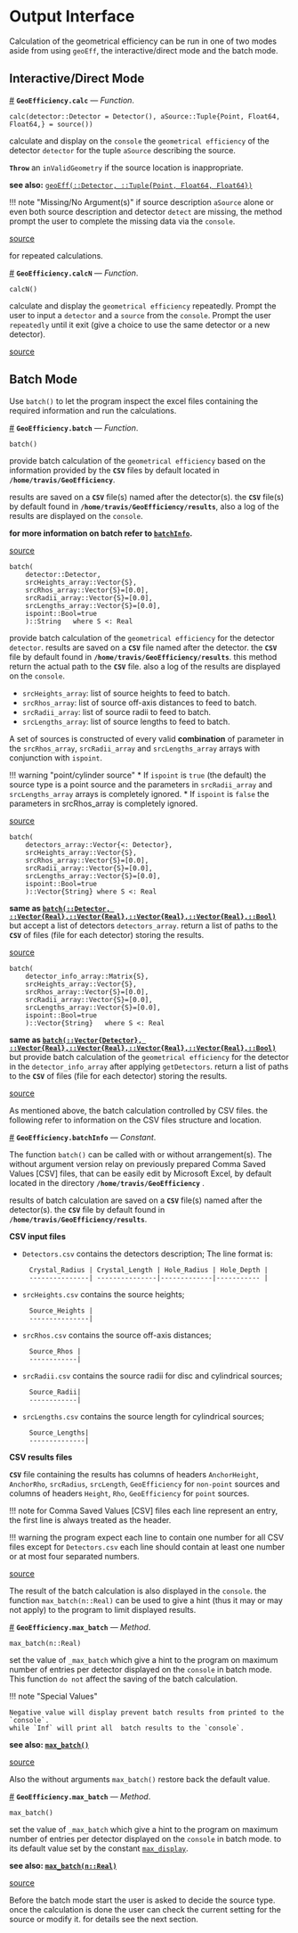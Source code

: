 
<a id='Output-Interface-1'></a>

# Output Interface


Calculation of the geometrical efficiency can be run in one of two modes aside from using `geoEff`,  the interactive/direct mode and the batch mode.


<a id='Interactive/Direct-Mode-1'></a>

## Interactive/Direct Mode

<a id='GeoEfficiency.calc' href='#GeoEfficiency.calc'>#</a>
**`GeoEfficiency.calc`** &mdash; *Function*.



```
calc(detector::Detector = Detector(), aSource::Tuple{Point, Float64, Float64,} = source())
```

calculate and display on the `console` the `geometrical efficiency` of the  detector `detector` for the tuple `aSource` describing the source.

**`Throw`** an  `inValidGeometry` if the source location is inappropriate.

**see also:** [`geoEff(::Detector, ::Tuple{Point, Float64, Float64})`](Calculations.md#GeoEfficiency.geoEff)

!!! note "Missing/No Argument(s)"
    if source description `aSource` alone or even both source description and detector `detect`   are missing, the method prompt the user to complete the missing data via the `console`.



<a target='_blank' href='https://github.com/DrKrar/GeoEfficiency.jl/blob/386884e110db7e92283733ac361763ceb6ba94de/src/Output_Interface.jl#L90-L106' class='documenter-source'>source</a><br>


for repeated calculations.

<a id='GeoEfficiency.calcN' href='#GeoEfficiency.calcN'>#</a>
**`GeoEfficiency.calcN`** &mdash; *Function*.



```
calcN()
```

calculate and display the `geometrical efficiency` repeatedly.  Prompt the user to input a `detector` and a `source` from the `console`. Prompt the user `repeatedly` until it exit (give a choice to use the same  detector or a new detector).


<a target='_blank' href='https://github.com/DrKrar/GeoEfficiency.jl/blob/386884e110db7e92283733ac361763ceb6ba94de/src/Output_Interface.jl#L123-L133' class='documenter-source'>source</a><br>


<a id='Batch-Mode-1'></a>

## Batch Mode


Use `batch()` to let the program inspect the excel files containing the required information and run the calculations.

<a id='GeoEfficiency.batch' href='#GeoEfficiency.batch'>#</a>
**`GeoEfficiency.batch`** &mdash; *Function*.



```
batch()
```

provide batch calculation of the `geometrical efficiency` based on the information provided  by the **`CSV`** files by default located in **`/home/travis/GeoEfficiency`**.

results are saved on a **`CSV`**  file(s) named after the detector(s). the **`CSV`**  file(s)  by default found in **`/home/travis/GeoEfficiency/results`**, also a log of the results are displayed on the `console`.

**for more information on batch refer to [`batchInfo`](Output_Interface.md#GeoEfficiency.batchInfo).**


<a target='_blank' href='https://github.com/DrKrar/GeoEfficiency.jl/blob/386884e110db7e92283733ac361763ceb6ba94de/src/Output_Interface.jl#L189-L202' class='documenter-source'>source</a><br>


```
batch(
	detector::Detector,
	srcHeights_array::Vector{S},
	srcRhos_array::Vector{S}=[0.0],
	srcRadii_array::Vector{S}=[0.0],
	srcLengths_array::Vector{S}=[0.0],
	ispoint::Bool=true
	)::String 	where S <: Real
```

provide batch calculation of the `geometrical efficiency` for the detector `detector`.  results are saved on a **`CSV`**  file named after the detector.  the **`CSV`**  file by default found in **`/home/travis/GeoEfficiency/results`**. this method return the actual  path to the **`CSV`** file.  also a log of the results are displayed on the `console`.

  * `srcHeights_array`: list of source heights to feed to batch.
  * `srcRhos_array`: list of source off-axis distances to feed to batch.
  * `srcRadii_array`: list of source radii to feed to batch.
  * `srcLengths_array`: list of source lengths to feed to batch.

A set of sources is constructed of every valid **combination** of parameter in the `srcRhos_array`, `srcRadii_array` and `srcLengths_array` arrays with conjunction with `ispoint`.

!!! warning "point/cylinder source"
      * If `ispoint` is `true` (the default) the source type is a point source and the parameters   in `srcRadii_array` and `srcLengths_array` arrays is completely ignored.
      * If `ispoint` is `false` the parameters in srcRhos_array is completely ignored.



<a target='_blank' href='https://github.com/DrKrar/GeoEfficiency.jl/blob/386884e110db7e92283733ac361763ceb6ba94de/src/Output_Interface.jl#L205-L236' class='documenter-source'>source</a><br>


```
batch( 
	detectors_array::Vector{<: Detector},
    srcHeights_array::Vector{S},
    srcRhos_array::Vector{S}=[0.0],
    srcRadii_array::Vector{S}=[0.0],
    srcLengths_array::Vector{S}=[0.0],
	ispoint::Bool=true
	)::Vector{String} where S <: Real
```

**same as [`batch(::Detector, ::Vector{Real},::Vector{Real},::Vector{Real},::Vector{Real},::Bool)`](Output_Interface.md#GeoEfficiency.batch)** but accept a list of detectors `detectors_array`. return a list of paths to the **`CSV`** of files (file for each detector) storing the results.


<a target='_blank' href='https://github.com/DrKrar/GeoEfficiency.jl/blob/386884e110db7e92283733ac361763ceb6ba94de/src/Output_Interface.jl#L263-L279' class='documenter-source'>source</a><br>


```
batch(
	detector_info_array::Matrix{S},
	srcHeights_array::Vector{S},
	srcRhos_array::Vector{S}=[0.0],
	srcRadii_array::Vector{S}=[0.0],
	srcLengths_array::Vector{S}=[0.0],
	ispoint::Bool=true
	)::Vector{String} 	where S <: Real
```

**same as [`batch(::Vector{Detector}, ::Vector{Real},::Vector{Real},::Vector{Real},::Vector{Real},::Bool)`](Output_Interface.md#GeoEfficiency.batch)** but provide batch calculation of the  `geometrical efficiency` for the detector in the `detector_info_array` after applying `getDetectors`. return a list of paths to the **`CSV`** of files (file for each detector) storing the results.


<a target='_blank' href='https://github.com/DrKrar/GeoEfficiency.jl/blob/386884e110db7e92283733ac361763ceb6ba94de/src/Output_Interface.jl#L317-L334' class='documenter-source'>source</a><br>


As mentioned above, the batch calculation controlled by CSV files. the following refer to information on the CSV files structure and location.

<a id='GeoEfficiency.batchInfo' href='#GeoEfficiency.batchInfo'>#</a>
**`GeoEfficiency.batchInfo`** &mdash; *Constant*.



The function `batch()` can be called with or without arrangement(s).  The without argument version relay on previously prepared Comma Saved   Values [CSV] files, that can be easily edit by Microsoft Excel,  by default located in the directory **`/home/travis/GeoEfficiency`** .

results of batch calculation are saved on a **`CSV`**  file(s) named after the detector(s).  the **`CSV`**  file by default found in **`/home/travis/GeoEfficiency/results`**.

**CSV input files**

  * `Detectors.csv` contains the detectors description; The line format is:

```
	 Crystal_Radius | Crystal_Length | Hole_Radius | Hole_Depth |
	 ---------------| ---------------|-------------|----------- |
```

  * `srcHeights.csv` contains the source heights;

```
	 Source_Heights | 
	 ---------------|
```

  * `srcRhos.csv` contains the source off-axis distances;

```
	 Source_Rhos | 
 	 ------------|
```

  * `srcRadii.csv` contains the source radii for disc and cylindrical sources;

```
	 Source_Radii| 
	 ------------|
```

  * `srcLengths.csv` contains the source length for cylindrical sources;

```
	 Source_Lengths| 
	 --------------|
```

**CSV results files**

**`CSV`**  file containing the results has columns of headers   `AnchorHeight`, `AnchorRho`, `srcRadius`, `srcLength`, `GeoEfficiency` for `non-point` sources   and columns of headers `Height`, `Rho`, `GeoEfficiency` for `point` sources.

!!! note
    for Comma Saved Values [CSV] files each line represent an entry,   the first line is always treated as the header.


!!! warning
    the program expect each line to contain one number for all CSV files except  for `Detectors.csv` each line should contain at least one number or at   most four separated numbers.



<a target='_blank' href='https://github.com/DrKrar/GeoEfficiency.jl/blob/386884e110db7e92283733ac361763ceb6ba94de/src/Output_Interface.jl#L516-L568' class='documenter-source'>source</a><br>


The result of the batch calculation is also displayed in the `console`. the function `max_batch(n::Real)` can be used to give a hint (thus it may or may not apply) to the program to limit displayed results.

<a id='GeoEfficiency.max_batch-Tuple{Real}' href='#GeoEfficiency.max_batch-Tuple{Real}'>#</a>
**`GeoEfficiency.max_batch`** &mdash; *Method*.



```
max_batch(n::Real)
```

set the value of `_max_batch` which give a hint to the program on maximum number of entries per  detector displayed on the `console` in batch mode. This function `do not` affect the saving of the batch calculation. 

!!! note "Special Values"



```
Negative value will display prevent batch results from printed to the `console`. 
while `Inf` will print all  batch results to the `console`.
```

**see also: [`max_batch()`](Output_Interface.md#GeoEfficiency.max_batch-Tuple{})**


<a target='_blank' href='https://github.com/DrKrar/GeoEfficiency.jl/blob/386884e110db7e92283733ac361763ceb6ba94de/src/Output_Interface.jl#L55-L70' class='documenter-source'>source</a><br>


Also the without arguments `max_batch()` restore back the default value.

<a id='GeoEfficiency.max_batch-Tuple{}' href='#GeoEfficiency.max_batch-Tuple{}'>#</a>
**`GeoEfficiency.max_batch`** &mdash; *Method*.



```
max_batch()
```

set the value of `_max_batch` which give a hint to the program on maximum number of entries per  detector displayed on the `console` in batch mode. to its default value set by the constant [`max_display`](Development.md#GeoEfficiency.max_display).

**see also: [`max_batch(n::Real)`](Output_Interface.md#GeoEfficiency.max_batch-Tuple{Real})**


<a target='_blank' href='https://github.com/DrKrar/GeoEfficiency.jl/blob/386884e110db7e92283733ac361763ceb6ba94de/src/Output_Interface.jl#L75-L84' class='documenter-source'>source</a><br>


Before the batch mode start  the user is asked to decide the source type. once the calculation is done the user can check the current setting for the source or modify it. for details see the next section.

